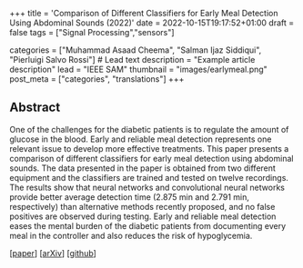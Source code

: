 +++
title = 'Comparison of Different Classifiers for Early Meal Detection Using Abdominal Sounds (2022)'
date = 2022-10-15T19:17:52+01:00
draft = false
tags = ["Signal Processing","sensors"]

categories = ["Muhammad Asaad Cheema", "Salman Ijaz Siddiqui", "Pierluigi Salvo Rossi"] # Lead text
description =  "Example article description"
lead = "IEEE SAM"
thumbnail = "images/earlymeal.png"
post_meta = ["categories", "translations"]
+++

## Abstract
One of the challenges for the diabetic patients is to regulate the amount of glucose in the blood. Early and reliable meal detection represents one relevant issue to develop more effective treatments. This paper presents a comparison of different classifiers for early meal detection using abdominal sounds. The data presented in the paper is obtained from two different equipment and the classifiers are trained and tested on twelve recordings. The results show that neural networks and convolutional neural networks provide better average detection time (2.875 min and 2.791 min, respectively) than alternative methods recently proposed, and no false positives are observed during testing. Early and reliable meal detection eases the mental burden of the diabetic patients from documenting every meal in the controller and also reduces the risk of hypoglycemia.

[[paper](https://ieeexplore.ieee.org/document/9827841/)]
[[arXiv]()]
[[github]()]
